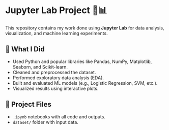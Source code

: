 # Jupyter Lab Project 🧪📊

This repository contains my work done using **Jupyter Lab** for data analysis, visualization, and machine learning experiments.

## 🚀 What I Did
- Used Python and popular libraries like Pandas, NumPy, Matplotlib, Seaborn, and Scikit-learn.
- Cleaned and preprocessed the dataset.
- Performed exploratory data analysis (EDA).
- Built and evaluated ML models (e.g., Logistic Regression, SVM, etc.).
- Visualized results using interactive plots.

## 📁 Project Files
- `.ipynb` notebooks with all code and outputs.
- `dataset/` folder with input data.

